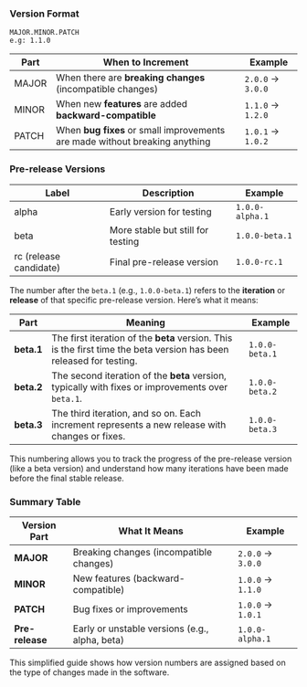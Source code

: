 
### Version Format

```
MAJOR.MINOR.PATCH
e.g: 1.1.0
```

| Part    | When to Increment                                  | Example      |
|---------|----------------------------------------------------|--------------|
| MAJOR   | When there are **breaking changes** (incompatible changes) | `2.0.0` → `3.0.0` |
| MINOR   | When new **features** are added **backward-compatible** | `1.1.0` → `1.2.0` |
| PATCH   | When **bug fixes** or small improvements are made without breaking anything | `1.0.1` → `1.0.2` |

### Pre-release Versions

| Label     | Description                | Example      |
|-----------|----------------------------|--------------|
| alpha     | Early version for testing  | `1.0.0-alpha.1` |
| beta      | More stable but still for testing | `1.0.0-beta.1`  |
| rc (release candidate) | Final pre-release version | `1.0.0-rc.1` |

The number after the `beta.1` (e.g., `1.0.0-beta.1`) refers to the **iteration** or **release** of that specific pre-release version. Here’s what it means:

| Part        | Meaning                                      | Example      |
|-------------|----------------------------------------------|--------------|
| **beta.1**  | The first iteration of the **beta** version. This is the first time the beta version has been released for testing. | `1.0.0-beta.1` |
| **beta.2**  | The second iteration of the **beta** version, typically with fixes or improvements over `beta.1`. | `1.0.0-beta.2` |
| **beta.3**  | The third iteration, and so on. Each increment represents a new release with changes or fixes. | `1.0.0-beta.3` |

This numbering allows you to track the progress of the pre-release version (like a beta version) and understand how many iterations have been made before the final stable release.

### Summary Table

| Version Part | What It Means                              | Example     |
|--------------|--------------------------------------------|-------------|
| **MAJOR**    | Breaking changes (incompatible changes)    | `2.0.0` → `3.0.0` |
| **MINOR**    | New features (backward-compatible)         | `1.0.0` → `1.1.0` |
| **PATCH**    | Bug fixes or improvements                  | `1.0.0` → `1.0.1` |
| **Pre-release** | Early or unstable versions (e.g., alpha, beta) | `1.0.0-alpha.1` |

This simplified guide shows how version numbers are assigned based on the type of changes made in the software.